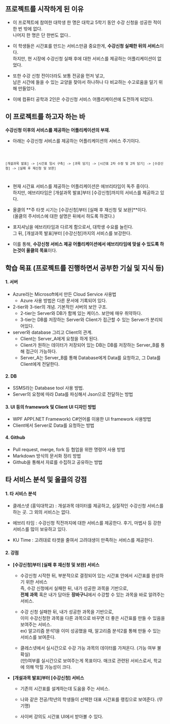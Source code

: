 ## 프로젝트를 시작하게 된 이유

* 이 프로젝트에 참여한 대학생 한 명은 대학교 5학기 동안 수강 신청을 성공한 적이 한 번 밖에 없다. <br>
  나머지 한 명은 단 한번도 없다.. <br>
  
* 이 학생들은 시간표를 만드는 서비스만큼 중요한게, **수강신청 실패한 뒤의 서비스**이다. <br>
  하지만, 현 시장에 수강신청 실패 후에 대한 서비스를 제공하는 어플리케이션이 없었다. <br>
  
* 또한 수강 신청 전이더라도 보통 전공을 먼저 넣고, <br>
   남은 시간에 들을 수 있는 교양을 찾아서 하나하나 다 비교하는 수고로움을 덜기 위해 만들었다. <br>
  
* 이에 컴퓨터 공학과 2인은 수강신청 서비스 어플리케이션에 도전하게 되었다.

</hr>

## 이 프로젝트를 하고자 하는 바
**수강신청 이후의 서비스를 제공하는 어플리케이션의 부재.**

* 아래는 수강신청 서비스를 제공하는 어플리케이션의 서비스 주기이다. <br>

<code>
  
    [개설과목 발표] -> [시간표 임시 구축] -> [과목 담기] -> [시간표 2차 수정 및 2차 담기] -> [수강신청] -> [실패 후 재신청 및 보완]  
  
</code>

* 현재 시간표 서비스를 제공하는 어플리케이션은 에브리타임이 독주 중이다. <br>
  하지만, 에브리타임은 [개설과목 발표]부터 [수강신청]까지의 서비스를 제공하고 있다. <br>
  
* 올클의 **주 타겟 시기는 [수강신청]부터 [실패 후 재신청 및 보완]**이다. <br>
  (올클의 주서비스에 대한 설명은 뒤에서 하도록 하겠다.) <br>
  
* 포지셔닝을 에브리타임과 다르게 함으로서, 대학생 수요를 늘린다. <br>
  그 뒤, [개설과목 발표]부터 [수강신청]까지의 서비스를 보강한다. <br>
  
* 이를 통해, **수강신청 서비스 제공 어플리케이션에서 에브리타임에 맞설 수 있도록 하는것이 올클의 목표**이다. <br>
    
</hr>

## 학습 목표 (프로젝트를 진행하면서 공부한 기실 및 지식 등)
#### 1. 서버
  * Azure라는 Microsoft에서 만든 Cloud Service 사용법
    + Azure 사용 방법은 다른 문서에 기록되어 있다.
  * 2-tier와 3-tier의 개념. 기본적인 서버의 보안 구조.
    + 2-tier는 Server와 DB가 함께 있는 케이스. 보안에 매우 취약하다.
    + 3-tier는 DB를 저장하는 Server와 Client가 접근할 수 있는 Server가 분리되어있다.
  * server와 database 그리고 Client의 관계.
    + Client는 Server_A에게 요청을 하게 된다.
    + Client가 원하는 데이터가 저장되어 있는 DB는 DB를 저장하는 Server_B를 통해 접근이 가능하다.
    + Server_A는 Server_B를 통해 Database에게 Data를 요청하고, 그 Data를 Client에게 전달한다.

#### 2. DB
  * SSMS라는 Database tool 사용 방법.
  * Server의 요청에 따라 Data를 파싱해서 Json으로 전달하는 방법

#### 3. UI 등의 framework 및 Client  UI 디자인 방법
  * WPF APP(.NET Framework) C#언어를 이용한 UI framework 사용방법
  * Client에서 Server로 Data를 요청하는 방법

#### 4. Github
  * Pull request, merge, fork 등 협업을 위한 명령어 사용 방법
  * Markdown 방식의 문서화 정리 방법
  * Github을 통해서 자료를 수집하고 공유하는 방법

</hr>

## 타 서비스 분석 및 올클의 강점

#### 1. 타 서비스 분석
  * 클레스넷 (홍익대학교) : 개설과목 데이터를 제공하고, 실질적인 수강신청 서비스를 하는 곳. 그 외의 서비스는 없다.
  
  * 에브리 타임 : 수강신청 직전까지에 대한 서비스를 제공한다. 후기, 마법사 등 강한 서비스를 많이 보유하고 있다.
  
  * KU Time : 고려대로 타겟을 줄여서 고려대생이 만족하는 서비스를 제공한다. 
  
  
#### 2. 강점
  * **[수강신청]부터 [실패 후 재신청 및 보완] 서비스** <br>
    + 수강신청 시작한 뒤, 부분적으로 결정되어 있는 시간표 안에서 시간표를 완성하기 위한 서비스 <br>
      즉, 수강 신청에서 실패한 뒤, 내가 성공한 과목을 기반으로, <br>
      **전체 과목** 혹은 내가 담아둔 **장바구니**에서 수강할 수 있는 과목을 바로 알려주는 서비스. <br>
        
    + 수강 신청 실패한 뒤, 내가 성공한 과목을 기반으로, <br>
      이미 수강신청한 과목을 다른 과목으로 바꾸면 더 좋은 시간표를 만들 수 있음을 보여주는 서비스. <br>
      ex) 알고리즘 분석1을 이미 성공했을 때, 알고리즘 분석2를 통해 만들 수 있는 서비스를 보여준다.
        
    + 클레스넷에서 실시간으로 수강 가능 과목의 데이터를 가져온다. (가능 여부 불확실) <br>
      (만)여부를 실시간으로 보여주는게 목표이다. 매크로 관련된 서비스로서, 학교에 의해 막힐 가능성이 크다.
        
  * **[개설과목 발표]부터 [수강신청] 서비스** <br>
    + 기존의 시간표를 설계하는데 도움을 주는 서비스.
    
    + 나와 같은 전공/학년의 학생들이 선택한 대표 시간표를 랭킹으로 보여준다. (무기명)
    
    + 사이버 강의도 시간표 UI에서 받아볼 수 있다.
